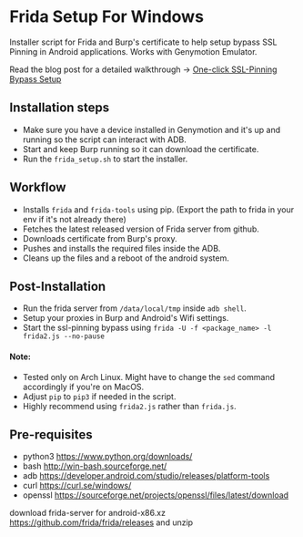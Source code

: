 # Frida Setup For Windows

Installer script for Frida and Burp's certificate to help setup bypass SSL Pinning in Android applications. 
Works with Genymotion Emulator.

Read the blog post for a detailed walkthrough -> <a href="https://blog.dixitaditya.com/one-click-ssl-pinning-bypass-setup/">One-click SSL-Pinning Bypass Setup</a>
## Installation steps

* Make sure you have a device installed in Genymotion and it's up and running so the script can interact with ADB.
* Start and keep Burp running so it can download the certificate.
* Run the `frida_setup.sh` to start the installer.

## Workflow

* Installs `frida` and `frida-tools` using pip. (Export the path to frida in your env if it's not already there)
* Fetches the latest released version of Frida server from github.
* Downloads certificate from Burp's proxy.
* Pushes and installs the required files inside the ADB.
* Cleans up the files and a reboot of the android system.

## Post-Installation

* Run the frida server from `/data/local/tmp` inside `adb shell`.
* Setup your proxies in Burp and Android's Wifi settings.
* Start the ssl-pinning bypass using `frida -U -f <package_name> -l frida2.js --no-pause`

#### Note: 

* Tested only on Arch Linux. Might have to change the `sed` command accordingly if you're on MacOS.
* Adjust `pip` to `pip3` if needed in the script.
* Highly recommend using `frida2.js` rather than `frida.js`.

## Pre-requisites

* python3 https://www.python.org/downloads/
* bash http://win-bash.sourceforge.net/
* adb https://developer.android.com/studio/releases/platform-tools
* curl https://curl.se/windows/
* openssl https://sourceforge.net/projects/openssl/files/latest/download

download frida-server for android-x86.xz https://github.com/frida/frida/releases and unzip